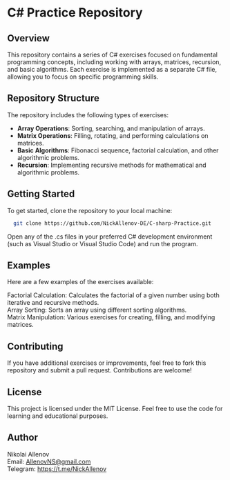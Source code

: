 # C# Practice Repository

## Overview

This repository contains a series of C# exercises focused on fundamental programming concepts, including working with arrays, matrices, recursion, and basic algorithms. Each exercise is implemented as a separate C# file, allowing you to focus on specific programming skills.

## Repository Structure

The repository includes the following types of exercises:

- **Array Operations**: Sorting, searching, and manipulation of arrays.
- **Matrix Operations**: Filling, rotating, and performing calculations on matrices.
- **Basic Algorithms**: Fibonacci sequence, factorial calculation, and other algorithmic problems.
- **Recursion**: Implementing recursive methods for mathematical and algorithmic problems.

## Getting Started

To get started, clone the repository to your local machine:

```bash
  git clone https://github.com/NickAllenov-DE/C-sharp-Practice.git

```
Open any of the .cs files in your preferred C# development environment (such as Visual Studio or Visual Studio Code) and run the program.

## Examples  
Here are a few examples of the exercises available:

Factorial Calculation: Calculates the factorial of a given number using both iterative and recursive methods.  
Array Sorting: Sorts an array using different sorting algorithms.  
Matrix Manipulation: Various exercises for creating, filling, and modifying matrices.  

## Contributing
If you have additional exercises or improvements, feel free to fork this repository and submit a pull request. Contributions are welcome!

## License
This project is licensed under the MIT License. Feel free to use the code for learning and educational purposes.

## Author
Nikolai Allenov  
Email: AllenovNS@gmail.com  
Telegram: https://t.me/NickAllenov

